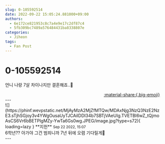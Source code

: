 ```yaml
---
slug: 0-105592514
date: 2022-09-22 15:05:24.881000+09:00
authors:
  - 6e172ce821953c8c7a4e9e17c2df87c4
  - 5fb309bc7489a576484431ba8338807e
categories:
  - Jiheon
tags:
  - Fan Post
---
```


# 0-105592514

<div class="post-container" markdown="1">
<div class="content-container md-sidebar__scrollwrap" markdown="1">

언니 나랑 7살 차이나지만 결혼해죠..💍

</div>
</div>

<div style="text-align: right;" markdown="1">
<a href="https://weverse.io/fromis9/fanpost/0-105592514" style="text-align: right;">:material-share:{.big-emoji}</a>
</div>
---

<div class="comments-container md-sidebar__scrollwrap" markdown="1">
<div class="comment" markdown="1">
<div class='id-container' markdown="1">
![](https://phinf.wevpstatic.net/MjAyMzA2MjZfMTQw/MDAxNjg3NzQ3NzE2NzE3.sTjhSGjoy3v4YWgOusaUyTJCAiIDDI34b7SBTjVAeUIg.TVETBI6wZ_tQjmoAsCS6Vr6bBETPlgMZy-YwTa6Gs0wg.JPEG/image.jpg?type=s72){ loading=lazy }
**<span class="artist">지헌</span>** <small>Sep 22 2022, 15:07</small><br>
</div>
<div class='comment-body' markdown="1">
6학년?? 아가야 그건 범죄니까 7년 뒤에 오렴 기다릴게🥰
</div>
</div>
</div>
---
